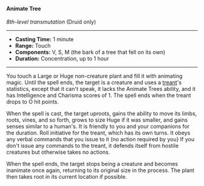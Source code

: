 #### Animate Tree
*8th-level transmutation* (Druid only)
___
- **Casting Time:** 1 minute
- **Range:** Touch
- **Components:** V, S, M (the bark of a tree that fell on its own)
- **Duration:** Concentration, up to 1 hour
---
You touch a Large or Huge non-creature plant and fill it with animating magic. Until the spell ends, the target is a creature and uses a [treant](../../Creatures/Treant.md)'s statistics, except that it can't speak, it lacks the Animate Trees ability, and it has Intelligence and Charisma scores of 1. The spell ends when the treant drops to O hit points.

When the spell is cast, the target uproots, gains the ability to move its limbs, roots, vines, and so forth, grows to size Huge if it was smaller, and gains senses similar to a human's. It is friendly to you and your companions for the duration. Roll initiative for the treant, which has its own turns. It obeys any verbal commands that you issue to it (no action required by you} If you don't issue any commands to the treant, it defends itself from hostile creatures but otherwise takes no actions.

When the spell ends, the target stops being a creature and becomes inanimate once again, returning to its original size in the process. The plant then takes root in its current location if possible.
